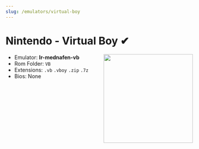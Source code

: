 ```yaml
---
slug: /emulators/virtual-boy
---
```


# Nintendo - Virtual Boy ✔

<img src="https://user-images.githubusercontent.com/44569252/188292767-6d3f308b-4c47-4582-b30f-7bb932ebfc85.png" align="right" width="240" />

- Emulator: **lr-mednafen-vb**
- Rom Folder: `VB`
- Extensions: `.vb` `.vboy` `.zip` `.7z`
- Bios: None
